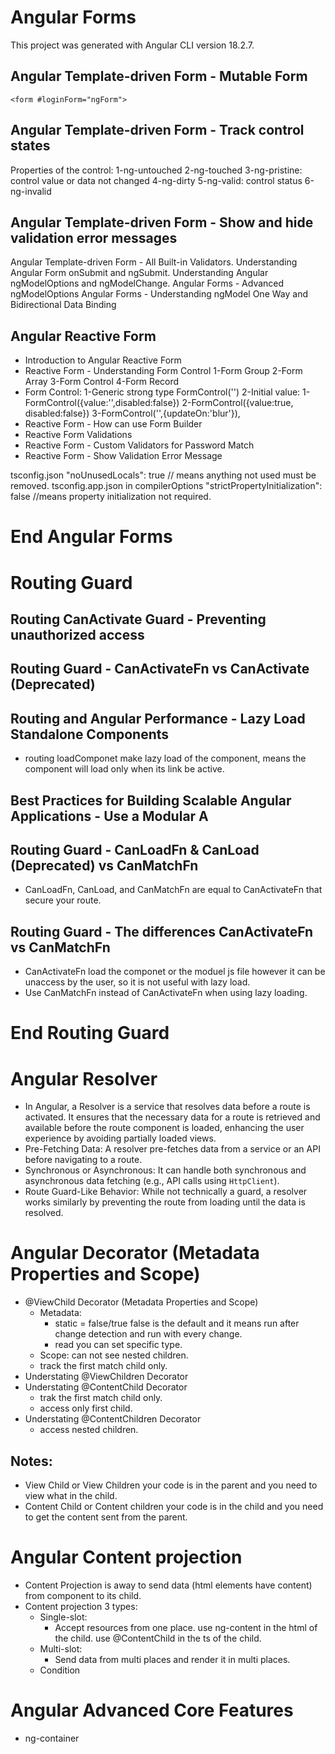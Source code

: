 # Angular Forms
This project was generated with Angular CLI version 18.2.7.
## Angular Template-driven Form - Mutable Form
    <form #loginForm="ngForm">
## Angular Template-driven Form - Track control states
Properties of the control:
1-ng-untouched
2-ng-touched
3-ng-pristine: control value or data not changed 
4-ng-dirty
5-ng-valid: control status
6-ng-invalid

## Angular Template-driven Form - Show and hide validation error messages
Angular Template-driven Form - All Built-in Validators.
Understanding Angular Form onSubmit and ngSubmit.
Understanding Angular ngModelOptions and ngModelChange.
Angular Forms - Advanced ngModelOptions
Angular Forms - Understanding ngModel One Way and Bidirectional Data Binding

## Angular Reactive Form
- Introduction to Angular Reactive Form
- Reactive Form - Understanding Form Control
    1-Form Group 2-Form Array 3-Form Control 4-Form Record
- Form Control:
    1-Generic strong type FormControl<string>('')
    2-Initial value:
        1-FormControl<string>({value:'',disabled:false})
        2-FormControl<boolean>({value:true, disabled:false})
        3-FormControl<string>('',{updateOn:'blur'}), 
- Reactive Form - How can use Form Builder
- Reactive Form Validations
- Reactive Form - Custom Validators for Password Match
- Reactive Form - Show Validation Error Message


tsconfig.json "noUnusedLocals": true // means anything not used must be removed.
tsconfig.app.json in compilerOptions "strictPropertyInitialization": false //means property initialization not required.
# End Angular Forms

# Routing Guard
## Routing CanActivate Guard - Preventing unauthorized access
## Routing Guard - CanActivateFn vs CanActivate (Deprecated)
## Routing and Angular Performance - Lazy Load Standalone Components
- routing loadComponet make lazy load of the component, means the component will load only when its link be active.
## Best Practices for Building Scalable Angular Applications - Use a Modular A
## Routing Guard - CanLoadFn & CanLoad (Deprecated) vs CanMatchFn
- CanLoadFn, CanLoad, and CanMatchFn are equal to CanActivateFn that secure your route.
## Routing Guard - The differences CanActivateFn vs CanMatchFn
- CanActivateFn load the componet or the moduel js file however it can be unaccess by the user, so it is not useful with lazy load.
- Use CanMatchFn instead of CanActivateFn when using lazy loading.
# End Routing Guard
# Angular Resolver
- In Angular, a Resolver is a service that resolves data before a route is activated. It ensures that the necessary data for a route is retrieved and available before the route component is loaded, enhancing the user experience by avoiding partially loaded views.
- Pre-Fetching Data: A resolver pre-fetches data from a service or an API before navigating to a route.
- Synchronous or Asynchronous: It can handle both synchronous and asynchronous data fetching (e.g., API calls using `HttpClient`).
- Route Guard-Like Behavior: While not technically a guard, a resolver works similarly by preventing the route from loading until the data is resolved.

# Angular Decorator (Metadata Properties and Scope)
- @ViewChild Decorator (Metadata Properties and Scope)
    - Metadata:
        - static = false/true false is the default and it means run after change detection and run with every change.
        - read you can set specific type.
    - Scope: can not see nested children.
    - track the first match child only.
- Understating @ViewChildren Decorator
- Understating @ContentChild Decorator
    - trak the first match child only.
    - access only first child.
- Understating @ContentChildren Decorator
    - access nested children.
## Notes:
- View Child or View Children your code is in the parent and you need to view what in the child.
- Content Child or Content children your code is in the child and you need to get the content sent from the parent. 

# Angular Content projection
- Content Projection is away to send data (html elements have content) from component to its child.
- Content projection 3 types:
    - Single-slot:
        - Accept resources from one place. use ng-content in the html of the child. use @ContentChild in the ts of the child.
    - Multi-slot:
        - Send data from multi places and render it in multi places.
    - Condition
# Angular Advanced Core Features
- ng-container